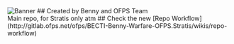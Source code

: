 <img alt="Banner" style="border-width:0" src="http://i273.photobucket.com/albums/jj219/johnsmm/banner.jpg" />
## Created by Benny and OFPS Team
<br>
Main repo, for Stratis only atm
## Check the new [Repo Workflow](http://gitlab.ofps.net/ofps/BECTI-Benny-Warfare-OFPS.Stratis/wikis/repo-workflow)
